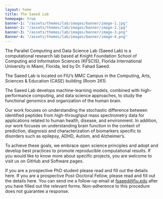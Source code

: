 ```yaml
---
layout: home
title: The Saeed Lab
homepage: true
banner-1: "/assets/themes/lab/images/banner/image-1.jpg"
banner-2: "/assets/themes/lab/images/banner/image-2.jpg"
banner-3: "/assets/themes/lab/images/banner/image-3.png"
Banner-4: "/assets/themes/lab/images/banner/image-4.png"
---
```

The Parallel Computing and Data Science Lab (Saeed Lab) is a computational research lab based at Knight Foundation School of Computing and Information Sciences (KFSCIS), Florida International University in Miami, Florida, led by Dr. Fahad Saeed. 

The Saeed Lab is located on FIU’s MMC Campus in the Computing, Arts, Sciences & Education (CASE) building (Room 261).

The Saeed Lab develops machine-learning models, combined with high-performance computing, and data science approaches, to study the functional genomics and organization of the human brain.

Our work focuses on understanding the stochastic difference between identified peptides from high-throughput mass spectrometry data for applications related to human health, disease, and environment. In addition, our work focuses on understanding brain function in the context of prediction, diagnosis and characterization of biomarkers specific to disorders such as epilepsy, ADHD, Autism, and Alzheimer’s.

To achieve these goals, we embrace open science principles and adopt and develop best practices to promote reproducible computational results. If you would like to know more about specific projects, you are welcome to visit us on GitHub and Software pages.

If you are a prospective PhD student please read and fill out the details here. 
If you are a prospective Post-Doctoral Fellow, please read and fill out the details here.
You can send me a follow-up email at fsaeed@fiu.edu after you have filled out the relevant forms. Non-adherence to this procedure does not guarantee a response.